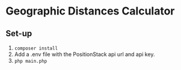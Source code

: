 # Geographic Distances Calculator
## Set-up
1. `composer install`
2. Add a .env file with the PositionStack api url and api key.
3. `php main.php`
